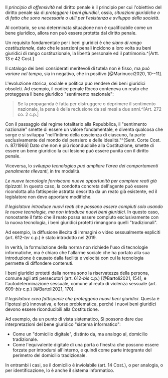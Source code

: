 Il *principio di offensività* nel diritto penale è il principio per cui l'obiettivo del diritto penale sia di *proteggere i beni giuridici*, ossia, *situazioni giuridiche o di fatto che sono necessarie o utili per l'esistenza e sviluppo della società*.

Al contrario, se una determinata situazione non è qualificabile come un bene giuridico, allora non può essere protetta dal diritto penale.

Un requisito fondamentale per i beni giuridici è che *siano di rango costituzionale*, dato che le sanzioni penali incidono a loro volta su beni giuridici di rango costituzionale, la libertà personale ed il patrimonio.^[Artt. 13 e 42 Cost.]

Il catalogo dei beni considerati meritevoli di tutela non è fisso, ma *può variare nel tempo*, sia in negativo, che in positivo
[@Marinucci2020, 10--11].

L'evoluzione storica, sociale e politica può rendere dei beni giuridici obsoleti.
Ad esempio, il codice penale Rocco conteneva un reato che proteggeva il bene giuridico "sentimento nazionale":

> Se la propaganda è fatta per distruggere o deprimere il sentimento nazionale, la pena è della reclusione da sei mesi a due anni.^[Art. 272 co. 2 c.p.]

Con il passaggio dal regime totalitario alla Repubblica, il "sentimento nazionale" smette di essere un valore fondamentale, e diventa qualcosa che sorge e si sviluppa "nell'intimo della coscienza di ciascuno, fa parte esclusivamente del mondo del pensiero e delle idealità."^[Sent. Corte Cost. n. 87/1966]
Dato che non è più riconducibile alla Costituzione, smette di essere un bene giuridico la cui lesione può essere punita con il diritto penale.

Viceversa, lo *sviluppo tecnologico può ampliare l'area dei comportamenti penalmente rilevanti*, in tre modalità.

*Le nuove tecnologie forniscono nuove opportunità per compiere reati già tipizzati.*
In questo caso, la condotta concreta dell'agente può essere ricondotta alla fattispecie astratta descritta da un reato già esistente, ed il legislatore non deve apportare modifiche.


*Il legislatore introduce nuovi reati che possono essere compiuti solo usando le nuove tecnologie, ma non introduce nuovi beni giuridici.*
In questo caso, nonostante il fatto che il reato possa essere compiuto esclusivamente con la nuova tecnologia, i beni giuridici protetti rimangono quelli "tradizionali".

Ad esempio, la diffusione illecita di immagini o video sessualmente espliciti (art. 612-*ter* c.p.) è stato introdotto nel 2019.

In verità, la formulazione della norma non richiede l'uso di tecnologie informatiche, ma è chiaro che l'allarme sociale che ha portato alla sua introduzione è causato dalla facilità e velocità con cui la tecnologia permette di diffondere contenuti.

I beni giuridici protetti dalla norma sono la riservatezza della persona, comune agli atti persecutori (art. 612-*bis* c.p.) [@Bartoli2021, 154], e l'autodeterminazione sessuale, comune al reato di violenza sessuale (art. 609-*bis* c.p.) [@Bartoli2021, 170].

*Il legislatore crea fattispecie che proteggono nuovi beni giuridici*.
Questa è l'ipotesi più innovativa, e forse problematica, perché i nuovi beni giuridici devono essere riconducibili alla Costituzione.

Ad esempio, da un punto di vista sistematico, 
Si possono dare due interpretazioni del bene giuridico "sistema informatico":

- Come un "domicilio digitale", distinto da, ma analogo al, domicilio tradizionale.
- Come l'equivalente digitale di una porta o finestra che possono essere forzate per introdursi all'interno, e quindi come parte integrante del perimetro del domicilio tradizionale.

In entrambi i casi, se il domicilio è inviolabile (art. 14 Cost.), o per analogia, o per identificazione, lo è anche il sistema informatico.


